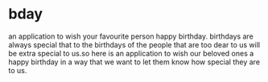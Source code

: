 # bday
an application to wish your favourite person happy birthday.
birthdays are always special that to the birthdays of the people that are too dear to us will be extra special to us.so here is an application to wish our beloved ones a happy birthday in a way that we want to let them know how special they are to us. 
